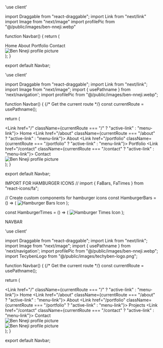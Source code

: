 'use client'

import Draggable from "react-draggable";
import Link from "next/link"
import Image from "next/image"
import profilePic from "@/public/images/ben-nneji.webp"

function Navbar() {
  return (
    <Draggable 
      bounds="parent"
    >
        <nav title="Click and drag to move" className="md:hidden sm:hidden flex items-center gap-10 w-max bg-[#F9F8F8] rounded-r-[110px] text-[#023047] text-base font-medium p-4 cursor-grab">
            <div className="flex flex-col justify-center ml-6">
                <Link href="/" className="hover:text-[#FB8500]">Home</Link>
                <Link href="/about" className="hover:text-[#FB8500]">About</Link>
                <Link href="/portfolio" className="hover:text-[#FB8500]">Portfolio</Link>
                <Link href="/contact" className="hover:text-[#FB8500]">Contact</Link>
            </div>
            <div>
                <div className="max-w-[6em] border-4 border-solid border-[#8ECAE6] rounded-full">
                <Link href="/">
                    <Image src={profilePic} alt="Ben Nneji profile picture" title="Home" className="rounded-full"/>
                </Link>
                </div>
            </div>
        </nav>
    </Draggable>
  );
}

export default Navbar;


'use client'

import Draggable from "react-draggable";
import Link from "next/link";
import Image from "next/image";
import { usePathname } from 'next/navigation';
import profilePic from "@/public/images/ben-nneji.webp";

function Navbar() {
  {/* Get the current route */}
  const currentRoute = usePathname();

  return (
    <Draggable 
      bounds="parent"
      cancel=".menu-link, .profile-picture"
    >
      <nav title="Click and drag to move" className="md:hidden sm:hidden flex items-center gap-10 w-max bg-[#F9F8F8] rounded-r-[110px] text-[#023047] text-base font-medium p-4 cursor-grab">
        <div className="flex flex-col justify-center ml-6">
          <Link href="/" className={currentRoute === "/" ? "active-link" : "menu-link"}>
            Home
          </Link>
          <Link href="/about" className={currentRoute === "/about" ? "active-link" : "menu-link"}>
            About
          </Link> 
          <Link href="/portfolio" className={currentRoute === "/portfolio" ? "active-link" : "menu-link"}>
            Portfolio
          </Link> 
          <Link href="/contact" className={currentRoute === "/contact" ? "active-link" : "menu-link"}>
            Contact
          </Link> 
        </div>
        <div>
          <div className="max-w-[6em] border-4 border-solid border-[#8ECAE6] rounded-full">
            <Link href="/">
              <Image src={profilePic} alt="Ben Nneji profile picture" title="Home" className="profile-picture rounded-full" />
            </Link>
          </div>
        </div>
      </nav>
    </Draggable>
  );
}

export default Navbar;


IMPORT FOR HAMBURGER ICONS
// import { FaBars, FaTimes } from "react-icons/fa";


// Create custom components for hamburger icons
const HamburgerBars = () => (
  <Image src="/images/hamburger-bars-icon.png" alt="Hamburger Bars Icon" width={20} height={20} />
);

const HamburgerTimes = () => (
  <Image src="/images/hamburger-times-icon.png" alt="Hamburger Times Icon" width={20} height={20} />
);


NAVBAR

'use client'

import Draggable from "react-draggable";
import Link from "next/link";
import Image from "next/image";
import { usePathname } from 'next/navigation';
import profilePic from "@/public/images/ben-nneji.webp";
import TecybenLogo from "@/public/images/techyben-logo.png";

function Navbar() {
  {/* Get the current route */}
  const currentRoute = usePathname();

  return (
    <Draggable 
      bounds="parent"
      cancel=".menu-link, .profile-picture"
    >
      <nav title="Click and drag to move" className="md:hidden sm:hidden flex items-center gap-10 w-max bg-[#F9F8F8] rounded-r-[110px] text-[#023047] text-base font-medium p-4 cursor-grab">
        <div className="flex flex-col justify-center min-w-max ml-6">
          <Link href="/" className={currentRoute === "/" ? "active-link" : "menu-link"}>
            Home
          </Link>
          <Link href="/about" className={currentRoute === "/about" ? "active-link" : "menu-link"}>
            About
          </Link> 
          <Link href="/portfolio" className={currentRoute === "/portfolio" ? "active-link" : "menu-link"}>
            Projects
          </Link> 
          <Link href="/contact" className={currentRoute === "/contact" ? "active-link" : "menu-link"}>
            Contact
          </Link> 
        </div>
        <div className="navbar--img-container">
          <div className="navbar--img-wrapper min-w-[6em] min-h-[6em] relative transition-all duration-1000 ease-linear">
            <div className="navbar--img-wrapper-front absolute z-[2] border-4 border-solid border-[#8ECAE6] rounded-full">
              <Link href="/">
                <Image src={profilePic} alt="Ben Nneji profile picture" title="Home" className="profile-picture rounded-full" />
              </Link>
            </div>
            <div className="navbar--img-wrapper-back absolute z-[1] border-4 border-solid border-[#8ECAE6] rounded-full">
              <Link href="/">
                <Image src={TecybenLogo} alt="Ben Nneji profile picture" title="Home" className="profile-picture rounded-full" />
              </Link>
            </div>
          </div>
        </div>
      </nav>
    </Draggable>
  );
}

export default Navbar;